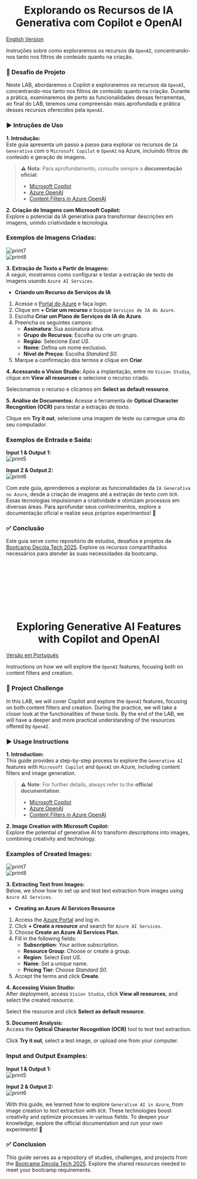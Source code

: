 <h1 id="portugues" align="center"> Explorando os Recursos de IA Generativa com Copilot e OpenAI </h1>

[English Version](#ingles)

Instruções sobre como exploraremos os recursos da `OpenAI`, concentrando-nos tanto nos filtros de conteúdo quanto na criação.

### 🎯 Desafio de Projeto
Neste LAB, abordaremos o Copilot e exploraremos os recursos da `OpenAI`, concentrando-nos tanto nos filtros de conteúdo quanto na criação. Durante a prática, examinaremos de perto as funcionalidades dessas ferramentas, ao final do LAB, teremos uma compreensão mais aprofundada e prática desses recursos oferecidos pela `OpenAI`.

### ▶️ Intruções de Uso

**1. Introdução:**  
Este guia apresenta um passo a passo para explorar os recursos de `IA Generativa` com o `Microsoft Copilot` e `OpenAI` na Azure, incluindo filtros de conteúdo e geração de imagens.  

> ⚠️ **Nota**: Para aprofundamento, consulte sempre a **documentação oficial**:
> - [Microsoft Copilot](https://learn.microsoft.com/)  
> - [Azure OpenAI](https://learn.microsoft.com/en-us/azure/cognitive-services/openai/)  
> - [Content Filters in Azure OpenAI](https://learn.microsoft.com/en-us/azure/cognitive-services/openai/filters/)  


**2. Criação de Imagens com Microsoft Copilot:**  
Explore o potencial da IA generativa para transformar descrições em imagens, unindo criatividade e tecnologia.  

### Exemplos de Imagens Criadas:
![print7](imgs/print7.png)  
![print8](imgs/print8.png)  

**3. Extração de Texto a Partir de Imagens:**  
A seguir, mostramos como configurar e testar a extração de texto de imagens usando `Azure AI Services`.

- **Criando um Recurso de Serviços de IA**
1. Acesse o [Portal do Azure](https://portal.azure.com) e faça login.  
2. Clique em **+ Criar um recurso** e busque `Serviços de IA do Azure`.  
3. Escolha **Criar um Plano de Serviços de IA do Azure**.  
4. Preencha os seguintes campos:  
   - **Assinatura**: Sua assinatura ativa.  
   - **Grupo de Recursos**: Escolha ou crie um grupo.  
   - **Região**: Selecione *East US*.  
   - **Nome**: Defina um nome exclusivo.  
   - **Nível de Preços**: Escolha *Standard S0*.  
5. Marque a confirmação dos termos e clique em **Criar**.  

**4. Acessando o Vision Studio:** 
Após a implantação, entre no `Vision Studio`, clique em **View all resources** e selecione o recurso criado.  

Selecionamos o recurso e clicamos em **Select as default resource**.   

**5. Análise de Documentos:** 
Acesse a ferramenta de **Optical Character Recognition (OCR)** para testar a extração de texto.  


Clique em **Try it out**, selecione uma imagem de teste ou carregue uma do seu computador.  


### Exemplos de Entrada e Saída:  
**Input 1 & Output 1:**  
![print5](imgs/print5.png)  

**Input 2 & Output 2:**  
![print6](imgs/print6.png)  

Com este guia, aprendemos a explorar as funcionalidades da `IA Generativa no Azure`, desde a criação de imagens até a extração de texto com `OCR`. Essas tecnologias impulsionam a criatividade e otimizam processos em diversas áreas. Para aprofundar seus conhecimentos, explore a documentação oficial e realize seus próprios experimentos! 🚀  

### ✅ Conclusão
Este guia serve como repositório de estudos, desafios e projetos da [Bootcamp Decola Tech 2025](https://www.dio.me/bootcamp/decola-tech-2025). Explore os recursos compartilhados necessários para atender às suas necessidades da bootcamp.

</br></br></br></br></br></br></br>


<h1 id="ingles" align="center"> Exploring Generative AI Features with Copilot and OpenAI </h1>

[Versão em Português](#portugues)

Instructions on how we will explore the `OpenAI` features, focusing both on content filters and creation.

### 🎯 Project Challenge
In this LAB, we will cover Copilot and explore the `OpenAI` features, focusing on both content filters and creation. During the practice, we will take a closer look at the functionalities of these tools. By the end of the LAB, we will have a deeper and more practical understanding of the resources offered by `OpenAI`.

### ▶️ Usage Instructions

**1. Introduction:**  
This guide provides a step-by-step process to explore the `Generative AI` features with `Microsoft Copilot` and `OpenAI` on Azure, including content filters and image generation.  

> ⚠️ **Note**: For further details, always refer to the **official documentation**:
> - [Microsoft Copilot](https://learn.microsoft.com/)  
> - [Azure OpenAI](https://learn.microsoft.com/en-us/azure/cognitive-services/openai/)  
> - [Content Filters in Azure OpenAI](https://learn.microsoft.com/en-us/azure/cognitive-services/openai/filters/)  

**2. Image Creation with Microsoft Copilot:**  
Explore the potential of generative AI to transform descriptions into images, combining creativity and technology.

### Examples of Created Images:
![print7](imgs/print7.png)  
![print8](imgs/print8.png)  

**3. Extracting Text from Images:**  
Below, we show how to set up and test text extraction from images using `Azure AI Services`.

- **Creating an Azure AI Services Resource**
1. Access the [Azure Portal](https://portal.azure.com) and log in.  
2. Click **+ Create a resource** and search for `Azure AI Services`.  
3. Choose **Create an Azure AI Services Plan**.  
4. Fill in the following fields:  
   - **Subscription**: Your active subscription.  
   - **Resource Group**: Choose or create a group.  
   - **Region**: Select *East US*.  
   - **Name**: Set a unique name.  
   - **Pricing Tier**: Choose *Standard S0*.  
5. Accept the terms and click **Create**.

**4. Accessing Vision Studio:**  
After deployment, access `Vision Studio`, click **View all resources**, and select the created resource.

Select the resource and click **Select as default resource**.

**5. Document Analysis:**  
Access the **Optical Character Recognition (OCR)** tool to test text extraction.

Click **Try it out**, select a test image, or upload one from your computer.

### Input and Output Examples:  
**Input 1 & Output 1:**  
![print5](imgs/print5.png)  

**Input 2 & Output 2:**  
![print6](imgs/print6.png)  

With this guide, we learned how to explore `Generative AI in Azure`, from image creation to text extraction with `OCR`. These technologies boost creativity and optimize processes in various fields. To deepen your knowledge, explore the official documentation and run your own experiments! 🚀  

### ✅ Conclusion
This guide serves as a repository of studies, challenges, and projects from the [Bootcamp Decola Tech 2025](https://www.dio.me/bootcamp/decola-tech-2025). Explore the shared resources needed to meet your bootcamp requirements.
